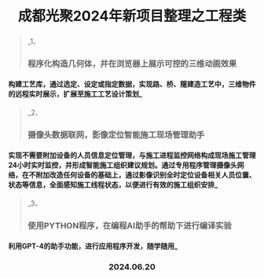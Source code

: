 <h1><center>成都光聚2024年新项目整理之工程类</center></h1>

<h3>
</h3>

> _1、<h3>程序化构造几何体，并在浏览器上展示可控的三维动画效果</h3>
<h4>构建工艺库，通过选定、设定或指定数据，实现路、桥、隧建造工艺中，三维物件的远程实时展示，扩展至施工工艺设计策划_</h4>

> _2、<h3>摄像头数据联网，影像定位智能施工现场管理助手</color></h3>
<h4>实现不需要附加设备的人员信息定位管理，与施工进程监控网络构成现场施工管理24小时实时监控，并形成智能施工组织建议规划。通过专用程序管理摄像头网络，在不附加改造任何设备的基础上，通过影像识别全时定位设备相关人员位置、状态等信息，全面感知施工线程状态，以便进行有效的施工组织安排_</h4>

> _3、<h3>使用PYTHON程序，在编程AI助手的帮助下进行编译实验</h3>
<h4>利用GPT-4的助手功能，进行应用程序开发，随学随用_</h4>

<h3>
<center>2024.06.20</center>
</h3>
